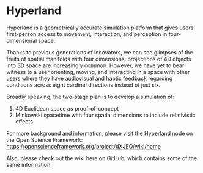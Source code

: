 Hyperland
=========

Hyperland is a geometrically accurate simulation platform that gives users first-person access to movement, interaction, and perception in four-dimensional space.

Thanks to previous generations of innovators, we can see glimpses of the fruits of spatial manifolds with four dimensions; projections of 4D objects into 3D space are increasingly common. However, we have yet to bear witness to a user orienting, moving, and interacting in a space with other users where they have audiovisual and haptic feedback regarding conditions across eight cardinal directions instead of just six. 

Broadly speaking, the two-stage plan is to develop a simulation of:

1. 4D Euclidean space as proof-of-concept
2. Minkowski spacetime with four spatial dimensions to include relativistic effects

For more background and information, please visit the Hyperland node on the Open Science Framework:
https://openscienceframework.org/project/dXJEO/wiki/home

Also, please check out the wiki here on GitHub, which contains some of the same information.
